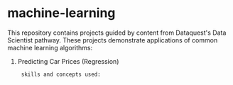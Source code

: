# machine-learning

This repository contains projects guided by content from Dataquest's Data Scientist pathway. These projects demonstrate applications of common machine learning algorithms:

1. Predicting Car Prices (Regression)
        
        skills and concepts used:
